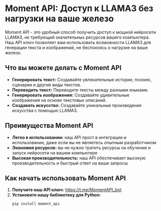 # Moment API: Доступ к LLAMA3 без нагрузки на ваше железо

Moment API - это удобный способ получить доступ к мощной нейросети LLAMA3, не требующий значительных ресурсов вашего компьютера. 
Наш API ключ позволяет вам использовать возможности LLAMA3 для генерации текста и изображений, не беспокоясь о нагрузке на ваше железо.

## Что вы можете делать с Moment API

* **Генерировать текст:**  Создавайте увлекательные истории,  поэзию, сценарии и другие виды текстов.
* **Переводить текст:** Переводите  тексты  между  разными  языками.
* **Генерировать изображения:** Создавайте  удивительные  изображения  на  основе  текстовых  описаний.
* **Создавать  искусство:**  Создавайте  уникальные  произведения  искусства  с  помощью  LLAMA3.

## Преимущества Moment API

* **Легко в использовании:** наш API прост в интеграции и использовании, даже если вы не являетесь опытным разработчиком
* **Экономия ресурсов:** вы не нужно тратить ресурсы на обучение и запуск нейросети на вашем компьютере
* **Высокая производительность:** наш API обеспечивает высокую производительность и быстрый ответ на ваши запросы

## Как начать использовать Moment API

1. **Получите наш API ключ:** https://t.me/MomentAPI_bot
2. **Установите нашу библиотеку для Python:**
   ```bash
   pip install moment_api